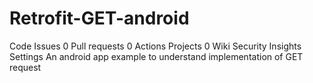 # Retrofit-GET-android
 Code Issues 0 Pull requests 0 Actions Projects 0 Wiki Security Insights Settings An android app example to understand implementation of GET request
